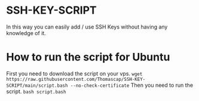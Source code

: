 # SSH-KEY-SCRIPT
In this way you can easily add / use SSH Keys without having any knowledge of it.

# How to run the script for Ubuntu
First you need to download the script on your vps.
` wget https://raw.githubusercontent.com/Thomascap/SSH-KEY-SCRIPT/main/script.bash --no-check-certificate `
Then you need to run the script.
`bash script.bash`
